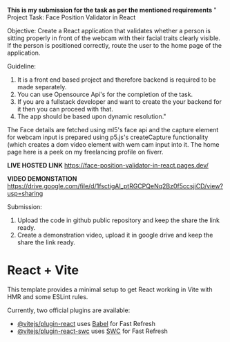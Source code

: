 **This is my submission for the task as per the mentioned requirements**
" Project Task: Face Position Validator in React

  Objective:
  Create a React application that validates whether a person is sitting properly in front of the webcam with their facial traits clearly visible. If the person is positioned correctly, route the user to the home page of the application.

  Guideline:
  1. It is a front end based project and therefore backend is required to be made separately. 
  2. You can use Opensource Api's for the completion of the task.
  3. If you are a fullstack developer and want to create the your backend for it then you can proceed with that.
  4. The app should be based upon dynamic resolution."


The Face details are fetched using ml5's face api and the capture element for webcam input is prepared using p5.js's createCapture functionality (which creates a dom video element with wem cam input into it.
The home page here is a peek on my freelancing profile on fiverr.

**LIVE HOSTED LINK**
https://face-position-validator-in-react.pages.dev/

**VIDEO DEMONSTATION**
https://drive.google.com/file/d/1fsctigAI_ptRGCPQeNq2Bz0f5ccsjiCD/view?usp=sharing

Submission:
1. Upload the code in github public repository and keep the share the link ready.
2. Create a demonstration video, upload it in google drive and keep the share the link ready.

# React + Vite

This template provides a minimal setup to get React working in Vite with HMR and some ESLint rules.

Currently, two official plugins are available:

- [@vitejs/plugin-react](https://github.com/vitejs/vite-plugin-react/blob/main/packages/plugin-react/README.md) uses [Babel](https://babeljs.io/) for Fast Refresh
- [@vitejs/plugin-react-swc](https://github.com/vitejs/vite-plugin-react-swc) uses [SWC](https://swc.rs/) for Fast Refresh

